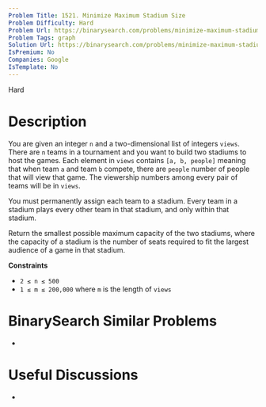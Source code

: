 ```yaml
---
Problem Title: 1521. Minimize Maximum Stadium Size
Problem Difficulty: Hard
Problem Url: https://binarysearch.com/problems/minimize-maximum-stadium-size/
Problem Tags: graph
Solution Url: https://binarysearch.com/problems/minimize-maximum-stadium-size/solutions/
IsPremium: No
Companies: Google
IsTemplate: No
---
```


<span style="color: ;">Hard</span>

# Description

You are given an integer `n` and a two-dimensional list of integers `views`. There are `n` teams in a tournament and you want to build two stadiums to host the games. Each element in `views` contains `[a, b, people]` meaning that when team `a` and team `b` compete, there are `people` number of people that will view that game. The viewership numbers among every pair of teams will be in `views`.

You must permanently assign each team to a stadium. Every team in a stadium plays every other team in that stadium, and only within that stadium.

Return the smallest possible maximum capacity of the two stadiums, where the capacity of a stadium is the number of seats required to fit the largest audience of a game in that stadium.

**Constraints**
- `2 ≤ n ≤ 500`
- `1 ≤ m ≤ 200,000` where `m` is the length of `views`

# BinarySearch Similar Problems

- []()

# Useful Discussions

- []()
